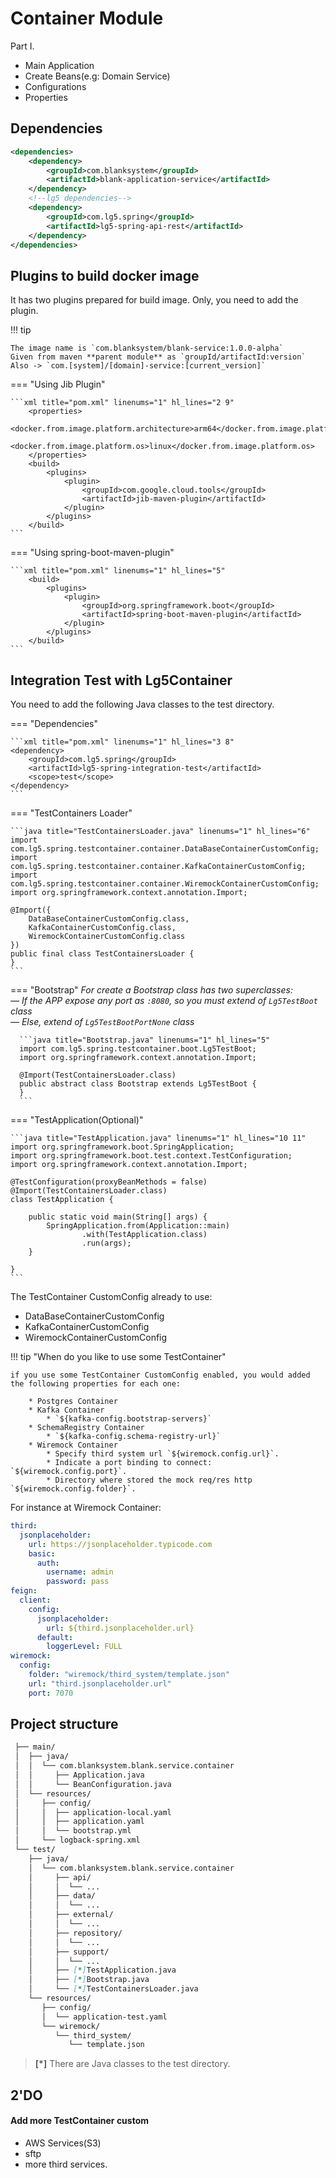 # Container Module
Part I.

- Main Application
- Create Beans(e.g: Domain Service)
- Configurations
- Properties

## Dependencies
```xml title="pom.xml" linenums="1" hl_lines="4 9"
<dependencies>
    <dependency>
        <groupId>com.blanksystem</groupId>
        <artifactId>blank-application-service</artifactId>
    </dependency>
    <!--lg5 dependencies-->
    <dependency>
        <groupId>com.lg5.spring</groupId>
        <artifactId>lg5-spring-api-rest</artifactId>
    </dependency>
</dependencies>
```

## Plugins to build docker image 

It has two plugins prepared for build image. Only, you need to add the plugin.

!!! tip 

    The image name is `com.blanksystem/blank-service:1.0.0-alpha`   
    Given from maven **parent module** as `groupId/artifactId:version`  
    Also -> `com.[system]/[domain]-service:[current_version]`

=== "Using Jib Plugin"

    ```xml title="pom.xml" linenums="1" hl_lines="2 9"
        <properties>
            <docker.from.image.platform.architecture>arm64</docker.from.image.platform.architecture>
            <docker.from.image.platform.os>linux</docker.from.image.platform.os>
        </properties>
        <build>
            <plugins>
                <plugin>
                    <groupId>com.google.cloud.tools</groupId>
                    <artifactId>jib-maven-plugin</artifactId>
                </plugin>
            </plugins>
        </build>
    ```

=== "Using spring-boot-maven-plugin"

    ```xml title="pom.xml" linenums="1" hl_lines="5"
        <build>
            <plugins>
                <plugin>
                    <groupId>org.springframework.boot</groupId>
                    <artifactId>spring-boot-maven-plugin</artifactId>
                </plugin>
            </plugins>
        </build>
    ```

## Integration Test with Lg5Container

You need to add the following Java classes to the test directory.

=== "Dependencies"

    ```xml title="pom.xml" linenums="1" hl_lines="3 8"
    <dependency>
        <groupId>com.lg5.spring</groupId>
        <artifactId>lg5-spring-integration-test</artifactId>
        <scope>test</scope>
    </dependency>
    ```

=== "TestContainers Loader"

    ```java title="TestContainersLoader.java" linenums="1" hl_lines="6"
    import com.lg5.spring.testcontainer.container.DataBaseContainerCustomConfig;
    import com.lg5.spring.testcontainer.container.KafkaContainerCustomConfig;
    import com.lg5.spring.testcontainer.container.WiremockContainerCustomConfig;
    import org.springframework.context.annotation.Import;
    
    @Import({
        DataBaseContainerCustomConfig.class,
        KafkaContainerCustomConfig.class,
        WiremockContainerCustomConfig.class
    })
    public final class TestContainersLoader {
    }
    ```

=== "Bootstrap"
    _For create a Bootstrap class has two superclasses:     
    — If the APP expose any port as `:8080`, so you must extend of `Lg5TestBoot` class            
    — Else, extend of `Lg5TestBootPortNone` class_

      ```java title="Bootstrap.java" linenums="1" hl_lines="5"
      import com.lg5.spring.testcontainer.boot.Lg5TestBoot;
      import org.springframework.context.annotation.Import;
    
      @Import(TestContainersLoader.class)
      public abstract class Bootstrap extends Lg5TestBoot {
      }
      ```

=== "TestApplication(Optional)"

    ```java title="TestApplication.java" linenums="1" hl_lines="10 11"
    import org.springframework.boot.SpringApplication;
    import org.springframework.boot.test.context.TestConfiguration;
    import org.springframework.context.annotation.Import;
    
    @TestConfiguration(proxyBeanMethods = false)
    @Import(TestContainersLoader.class)
    class TestApplication {

        public static void main(String[] args) {
            SpringApplication.from(Application::main)
                    .with(TestApplication.class)
                    .run(args);
        }

    }
    ```
The TestContainer CustomConfig already to use:  

* DataBaseContainerCustomConfig
* KafkaContainerCustomConfig
* WiremockContainerCustomConfig

!!! tip "When do you like to use some TestContainer"

    if you use some TestContainer CustomConfig enabled, you would added the following properties for each one: 

        * Postgres Container            
        * Kafka Container       
            * `${kafka-config.bootstrap-servers}`       
        * SchemaRegistry Container      
            * `${kafka-config.schema-registry-url}`     
        * Wiremock Container        
            * Specify third system url `${wiremock.config.url}`.        
            * Indicate a port binding to connect: `${wiremock.config.port}`.       
            * Directory where stored the mock req/res http `${wiremock.config.folder}`.     
For instance at Wiremock Container:
```yaml title="application.yaml" hl_lines="1 2 3 12 18"
third:
  jsonplaceholder:
    url: https://jsonplaceholder.typicode.com
    basic:
      auth:
        username: admin
        password: pass
feign:
  client:
    config:
      jsonplaceholder:
        url: ${third.jsonplaceholder.url}
      default:
        loggerLevel: FULL
wiremock:
  config:
    folder: "wiremock/third_system/template.json"
    url: "third.jsonplaceholder.url"
    port: 7070
```
## Project structure
```markdown linenums="1" hl_lines="25 26 27 31 32 33"
 ├── main/
 │  ├── java/
 │  │  └── com.blanksystem.blank.service.container
 │  │     ├── Application.java
 │  │     └── BeanConfiguration.java
 │  └── resources/
 │     ├── config/
 │     │  ├── application-local.yaml
 │     │  ├── application.yaml
 │     │  └── bootstrap.yml
 │     └── logback-spring.xml
 └── test/
    ├── java/
    │  └── com.blanksystem.blank.service.container
    │     ├── api/
    │     │  └── ...
    │     ├── data/
    │     │  └── ...
    │     ├── external/
    │     │  └── ...
    │     ├── repository/
    │     │  └── ...
    │     ├── support/
    │     │  └── ...
    │     ├── [*]TestApplication.java
    │     ├── [*]Bootstrap.java
    │     └── [*]TestContainersLoader.java
    └── resources/
       ├── config/
       │  └── application-test.yaml
       └── wiremock/
          └── third_system/
             └── template.json
``` 

> **[*]** There are Java classes to the test directory.

## 2'DO

#### Add more TestContainer custom
  * AWS Services(S3)
  * sftp
  * more third services.